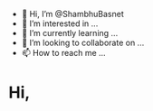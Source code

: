 - 👋 Hi, I’m @ShambhuBasnet
- 👀 I’m interested in ...
- 🌱 I’m currently learning ...
- 💞️ I’m looking to collaborate on ...
- 📫 How to reach me ...

<!---
ShambhuBasnet/ShambhuBasnet is a ✨ special ✨ repository because its `README.md` (this file) appears on your GitHub profile.
You can click the Preview link to take a look at your changes.
--->
<HTML>
<Body>

<h1>Hi,</h1>
</Body></HTML>
